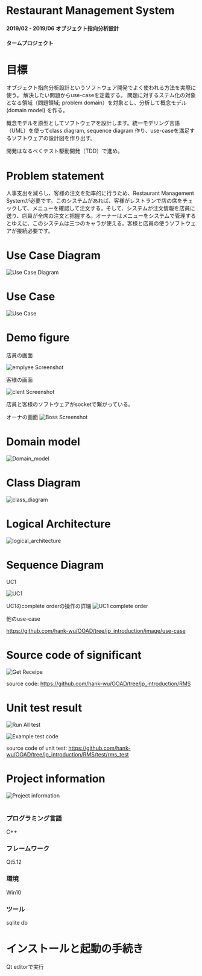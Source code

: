 # Restaurant Management System
#### 2019/02 - 2019/06 オブジェクト指向分析設計
#### タームプロジェクト

# 目標
オブジェクト指向分析設計というソフトウェア開発でよく使われる方法を実際に使う。
解決したい問題からuse-caseを定義する。
問題に対するステム化の対象となる領域（問題領域; problem domain）を対象とし、分析して概念モデル(domain model) を作る。

概念モデルを原型としてソフトウェアを設計します。統一モデリング言語（UML）を使ってclass diagram, sequence diagram 作り、use-caseを満足するソフトウェアの設計図を作り出す。

開発はなるべくテスト駆動開発（TDD）で進め。

# Problem statement

人事支出を減らし、客様の注文を効率的に行うため、Restaurant Management Systemが必要です。このシステムがあれば、客様がレストランで店の席をチェックして、メニューを確認して注文する。そして、システムが注文情報を店員に送り、店員が全席の注文と把握する。オーナーはメニューをシステムで管理するとゆえに、このシステムは三つのキャラが使える。客様と店員の使うソフトウェアが接続必要です。


# Use Case Diagram
![Use Case Diagram](/image/Use_Case_Diagram.png)
# Use Case
![Use Case](/image/Use_Case.png)

# Demo figure
店員の画面

![emplyee Screenshot](/image/employeeScreenshot.png)

客様の画面

![clent Screenshot](/image/ClientScreenshot.png)


店員と客様のソフトウェアがsocketで繋がっている。


オーナの画面
![Boss Screenshot](/image/boss_screenshot.png)
# Domain model
![Domain_model](/image/Domain_model.png)
# Class Diagram
![class_diagram](/image/class_diagram.png)
# Logical Architecture
![logical_architecture](/image/logical_architecture.png)
# Sequence Diagram
UC1

![UC1](/image/uc01.png)


UC1のcomplete orderの操作の詳細
![UC1 complete order](/image/uc01-completeOrder.png)

他のuse-case

https://github.com/hank-wu/OOAD/tree/jp_introduction/image/use-case

# Source code of significant
![Get Receipe](/image/getReceipt.png)

source code:
https://github.com/hank-wu/OOAD/tree/jp_introduction/RMS

# Unit test result
![Run All test](/image/all_test.png)

![Example test code](/image/testSourceCode.png)

source code of unit test:
https://github.com/hank-wu/OOAD/tree/jp_introduction/RMS/test/rms_test


# Project information
![Project information](/image/project_image.png)
#


### プログラミング言語
C++
### フレームワーク
Qt5.12
### 環境
Win10
### ツール
sqlite db


# インストールと起動の手続き
Qt editorで実行